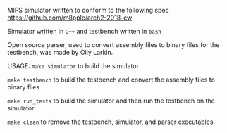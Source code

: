 MIPS simulator written to conform to the following spec https://github.com/m8pple/arch2-2018-cw

Simulator written in `C++` and testbench written in `bash`

Open source parser, used to convert assembly files to binary files for the testbench, was made by Olly Larkin.

USAGE:
`make simulator` to build the simulator

`make testbench` to build the testbench and convert the assembly files to binary files

`make run_tests` to build the simulator and then run the testbench on the simulator

`make clean` to remove the testbench, simulator, and parser executables.
